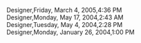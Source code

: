 ﻿Designer,Friday, March 4, 2005,4:36 PM  Designer,Monday, May 17, 2004,2:43 AM  Designer,Tuesday, May 4, 2004,2:28 PM  Designer,Monday, January 26, 2004,1:00 PM